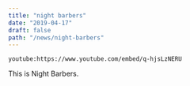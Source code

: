 ```yaml
---
title: "night barbers"
date: "2019-04-17"
draft: false
path: "/news/night-barbers"
---
```


`youtube:https://www.youtube.com/embed/q-hjsLzNERU`

This is Night Barbers.
